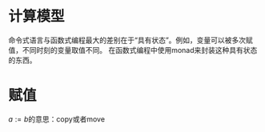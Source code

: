 # 计算模型

命令式语言与函数式编程最大的差别在于“具有状态”。例如，变量可以被多次赋值，不同时刻的变量取值不同。
在函数式编程中使用monad来封装这种具有状态的东西。

# 赋值

$a := b$的意思：copy或者move